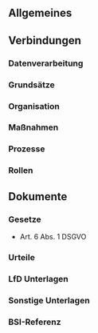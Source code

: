 ## Allgemeines

## Verbindungen
### Datenverarbeitung
### Grundsätze
### Organisation
### Maßnahmen
### Prozesse
### Rollen

## Dokumente
### Gesetze
- Art. 6 Abs. 1 DSGVO
### Urteile
### LfD Unterlagen
### Sonstige Unterlagen
### BSI-Referenz